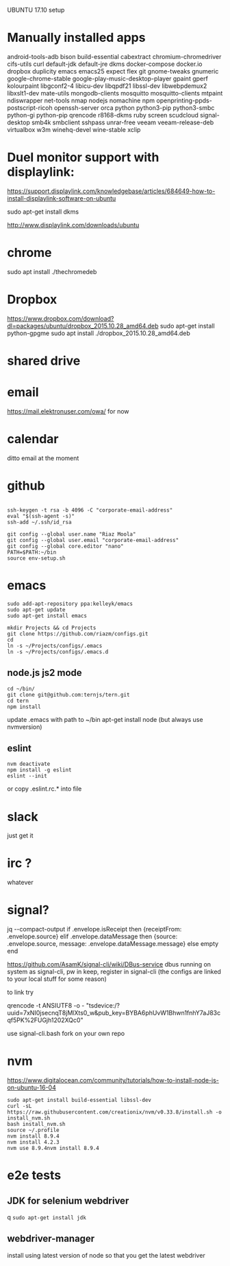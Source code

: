 UBUNTU 17.10 setup

# Manually installed apps
android-tools-adb
bison
build-essential
cabextract
chromium-chromedriver
cifs-utils
curl
default-jdk
default-jre
dkms
docker-compose
docker.io
dropbox
duplicity
emacs
emacs25
expect
flex
git
gnome-tweaks
gnumeric
google-chrome-stable
google-play-music-desktop-player
gpaint
gperf
kolourpaint
libgconf2-4
libicu-dev
libqpdf21
libssl-dev
libwebpdemux2
libxslt1-dev
mate-utils
mongodb-clients
mosquitto
mosquitto-clients
mtpaint
ndiswrapper
net-tools
nmap
nodejs
nomachine
npm
openprinting-ppds-postscript-ricoh
openssh-server
orca
python
python3-pip
python3-smbc
python-gi
python-pip
qrencode
r8168-dkms
ruby
screen
scudcloud
signal-desktop
smb4k
smbclient
sshpass
unrar-free
veeam
veeam-release-deb
virtualbox
w3m
winehq-devel
wine-stable
xclip


# Duel monitor support with displaylink:

https://support.displaylink.com/knowledgebase/articles/684649-how-to-install-displaylink-software-on-ubuntu

sudo apt-get install dkms

http://www.displaylink.com/downloads/ubuntu

# chrome

sudo apt install ./thechromedeb

# Dropbox

https://www.dropbox.com/download?dl=packages/ubuntu/dropbox_2015.10.28_amd64.deb
sudo apt-get install python-gpgme
sudo apt install ./dropbox_2015.10.28_amd64.deb

# shared drive

# email

https://mail.elektronuser.com/owa/ for now

# calendar

ditto email at the moment

# github
```sudo apt-get install git

ssh-keygen -t rsa -b 4096 -C "corporate-email-address"
eval "$(ssh-agent -s)"
ssh-add ~/.ssh/id_rsa

git config --global user.name "Riaz Moola"
git config --global user.email "corporate-email-address"
git config --global core.editor "nano"
PATH=$PATH:~/bin
source env-setup.sh
```
# emacs
```
sudo add-apt-repository ppa:kelleyk/emacs
sudo apt-get update
sudo apt-get install emacs

mkdir Projects && cd Projects
git clone https://github.com/riazm/configs.git
cd
ln -s ~/Projects/configs/.emacs
ln -s ~/Projects/configs/.emacs.d

```
## node.js js2 mode
```
cd ~/bin/
git clone git@github.com:ternjs/tern.git
cd tern
npm install
```
update .emacs with path to ~/bin
apt-get install node (but always use nvmversion)

## eslint
```
nvm deactivate
npm install -g eslint
eslint --init
```
or copy .eslint.rc.* into file

# slack

just get it 

# irc ?

whatever

# signal?

jq --compact-output if .envelope.isReceipt then {receiptFrom: .envelope.source} elif .envelope.dataMessage then {source: .envelope.source, message: .envelope.dataMessage.message} else empty end

https://github.com/AsamK/signal-cli/wiki/DBus-service
dbus running on system as signal-cli, pw in keep, register in signal-cli (the configs are linked to your local stuff for some reason)

to link try
 
qrencode -t ANSIUTF8 -o - "tsdevice:/?uuid=7xNI0jsecnqT8jMlXts0_w&pub_key=BYBA6phUvW1Bhwn1fnhY7aJ83cqf5PK%2FUGjh1202XQc0"

use signal-cli.bash fork on your own repo


# nvm 

https://www.digitalocean.com/community/tutorials/how-to-install-node-js-on-ubuntu-16-04

```
sudo apt-get install build-essential libssl-dev
curl -sL https://raw.githubusercontent.com/creationix/nvm/v0.33.8/install.sh -o install_nvm.sh
bash install_nvm.sh
source ~/.profile
nvm install 8.9.4
nvm install 4.2.3
nvm use 8.9.4nvm install 8.9.4
```

# e2e tests
## JDK for selenium webdriver
q
```sudo apt-get install jdk```

## webdriver-manager
install using latest version of node so that you get the latest webdriver

    
